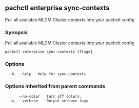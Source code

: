 ## pachctl enterprise sync-contexts

Pull all available MLDM Cluster contexts into your pachctl config

### Synopsis

Pull all available MLDM Cluster contexts into your pachctl config

```
pachctl enterprise sync-contexts [flags]
```

### Options

```
  -h, --help   help for sync-contexts
```

### Options inherited from parent commands

```
      --no-color   Turn off colors.
  -v, --verbose    Output verbose logs
```

